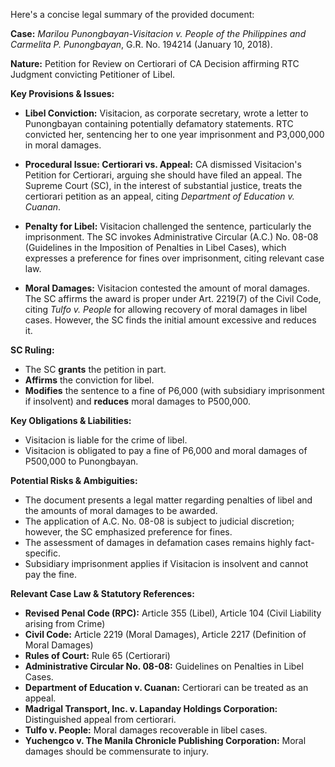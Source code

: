 Here's a concise legal summary of the provided document:

**Case:** *Marilou Punongbayan-Visitacion v. People of the Philippines and Carmelita P. Punongbayan*, G.R. No. 194214 (January 10, 2018).

**Nature:** Petition for Review on Certiorari of CA Decision affirming RTC Judgment convicting Petitioner of Libel.

**Key Provisions & Issues:**

*   **Libel Conviction:** Visitacion, as corporate secretary, wrote a letter to Punongbayan containing potentially defamatory statements. RTC convicted her, sentencing her to one year imprisonment and P3,000,000 in moral damages.

*   **Procedural Issue: Certiorari vs. Appeal:** CA dismissed Visitacion's Petition for Certiorari, arguing she should have filed an appeal.  The Supreme Court (SC), in the interest of substantial justice, treats the certiorari petition as an appeal, citing *Department of Education v. Cuanan*.

*   **Penalty for Libel:** Visitacion challenged the sentence, particularly the imprisonment. The SC invokes Administrative Circular (A.C.) No. 08-08 (Guidelines in the Imposition of Penalties in Libel Cases), which expresses a preference for fines over imprisonment, citing relevant case law.

*   **Moral Damages:**  Visitacion contested the amount of moral damages. The SC affirms the award is proper under Art. 2219(7) of the Civil Code, citing *Tulfo v. People* for allowing recovery of moral damages in libel cases. However, the SC finds the initial amount excessive and reduces it.

**SC Ruling:**

*   The SC **grants** the petition in part.
*   **Affirms** the conviction for libel.
*   **Modifies** the sentence to a fine of P6,000 (with subsidiary imprisonment if insolvent) and **reduces** moral damages to P500,000.

**Key Obligations & Liabilities:**

*   Visitacion is liable for the crime of libel.
*   Visitacion is obligated to pay a fine of P6,000 and moral damages of P500,000 to Punongbayan.

**Potential Risks & Ambiguities:**

*   The document presents a legal matter regarding penalties of libel and the amounts of moral damages to be awarded.
*   The application of A.C. No. 08-08 is subject to judicial discretion; however, the SC emphasized preference for fines.
*   The assessment of damages in defamation cases remains highly fact-specific.
*   Subsidiary imprisonment applies if Visitacion is insolvent and cannot pay the fine.

**Relevant Case Law & Statutory References:**

*   **Revised Penal Code (RPC):** Article 355 (Libel), Article 104 (Civil Liability arising from Crime)
*   **Civil Code:** Article 2219 (Moral Damages), Article 2217 (Definition of Moral Damages)
*   **Rules of Court:** Rule 65 (Certiorari)
*   **Administrative Circular No. 08-08:** Guidelines on Penalties in Libel Cases.
*   **Department of Education v. Cuanan:** Certiorari can be treated as an appeal.
*   **Madrigal Transport, Inc. v. Lapanday Holdings Corporation:** Distinguished appeal from certiorari.
*   **Tulfo v. People:** Moral damages recoverable in libel cases.
*   **Yuchengco v. The Manila Chronicle Publishing Corporation:** Moral damages should be commensurate to injury.
